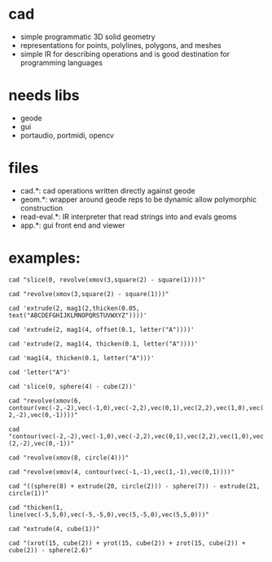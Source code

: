 # cad
* simple programmatic 3D solid geometry
* representations for points, polylines, polygons, and meshes
* simple IR for describing operations and is good destination for programming languages

# needs libs
* geode
* gui
* portaudio, portmidi, opencv

# files
* cad.*: cad operations written directly against geode
* geom.*: wrapper around geode reps to be dynamic allow polymorphic construction
* read-eval.*: IR interpreter that read strings into and evals geoms
* app.*: gui front end and viewer

# examples:

```cad "slice(0, revolve(xmov(3,square(2) - square(1))))"```

```cad "revolve(xmov(3,square(2) - square(1)))"```

```cad 'extrude(2, mag1(2,thicken(0.05, text("ABCDEFGHIJKLMNOPQRSTUVWXYZ"))))'```

```cad 'extrude(2, mag1(4, offset(0.1, letter("A"))))'```

```cad 'extrude(2, mag1(4, thicken(0.1, letter("A"))))'```

```cad 'mag1(4, thicken(0.1, letter("A")))'```

```cad 'letter("A")'```

```cad 'slice(0, sphere(4) - cube(2))'```

```cad "revolve(xmov(6, contour(vec(-2,-2),vec(-1,0),vec(-2,2),vec(0,1),vec(2,2),vec(1,0),vec(2,-2),vec(0,-1))))"```

```cad "contour(vec(-2,-2),vec(-1,0),vec(-2,2),vec(0,1),vec(2,2),vec(1,0),vec(2,-2),vec(0,-1))"```

```cad "revolve(xmov(8, circle(4)))"```

```cad "revolve(xmov(4, contour(vec(-1,-1),vec(1,-1),vec(0,1))))"```

```cad "((sphere(8) + extrude(20, circle(2))) - sphere(7)) - extrude(21, circle(1))"```

```cad "thicken(1, line(vec(-5,5,0),vec(-5,-5,0),vec(5,-5,0),vec(5,5,0)))"```

```cad "extrude(4, cube(1))"```

```cad "(xrot(15, cube(2)) + yrot(15, cube(2)) + zrot(15, cube(2)) + cube(2)) - sphere(2.6)"```


